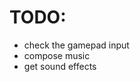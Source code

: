 <h1>TODO:</h1>
<ul>
<li> check the gamepad input </li>
<li> compose music </li>
<li> get sound effects </li>
</ul>

